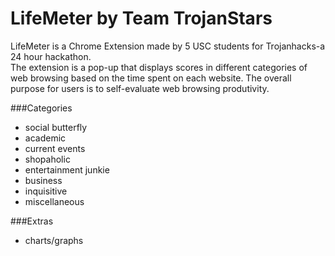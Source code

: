 LifeMeter by Team TrojanStars
===========

LifeMeter is a Chrome Extension made by 5 USC students for Trojanhacks-a 24 hour hackathon.  
The extension is a pop-up that displays scores in different categories of web browsing based on the time spent on each website.  The overall purpose for users is to self-evaluate web browsing produtivity.

###Categories
+ social butterfly
+ academic
+ current events
+ shopaholic
+ entertainment junkie
+ business
+ inquisitive
+ miscellaneous

###Extras
+ charts/graphs
